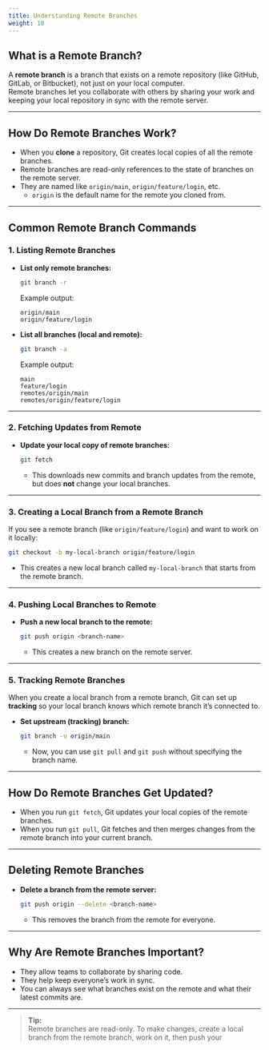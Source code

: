 ```yaml
---
title: Understanding Remote Branches
weight: 10
---
```


## What is a Remote Branch?

A **remote branch** is a branch that exists on a remote repository (like GitHub, GitLab, or Bitbucket), not just on your local computer.  
Remote branches let you collaborate with others by sharing your work and keeping your local repository in sync with the remote server.

---

## How Do Remote Branches Work?

- When you **clone** a repository, Git creates local copies of all the remote branches.
- Remote branches are read-only references to the state of branches on the remote server.
- They are named like `origin/main`, `origin/feature/login`, etc.
  - `origin` is the default name for the remote you cloned from.

---

## Common Remote Branch Commands

### 1. Listing Remote Branches

- **List only remote branches:**
  ```bash
  git branch -r
  ```
  Example output:
  ```
  origin/main
  origin/feature/login
  ```

- **List all branches (local and remote):**
  ```bash
  git branch -a
  ```
  Example output:
  ```
  main
  feature/login
  remotes/origin/main
  remotes/origin/feature/login
  ```

---

### 2. Fetching Updates from Remote

- **Update your local copy of remote branches:**
  ```bash
  git fetch
  ```
  - This downloads new commits and branch updates from the remote, but does **not** change your local branches.

---

### 3. Creating a Local Branch from a Remote Branch

If you see a remote branch (like `origin/feature/login`) and want to work on it locally:

```bash
git checkout -b my-local-branch origin/feature/login
```
- This creates a new local branch called `my-local-branch` that starts from the remote branch.

---

### 4. Pushing Local Branches to Remote

- **Push a new local branch to the remote:**
  ```bash
  git push origin <branch-name>
  ```
  - This creates a new branch on the remote server.

---

### 5. Tracking Remote Branches

When you create a local branch from a remote branch, Git can set up **tracking** so your local branch knows which remote branch it’s connected to.

- **Set upstream (tracking) branch:**
  ```bash
  git branch -u origin/main
  ```
  - Now, you can use `git pull` and `git push` without specifying the branch name.

---

## How Do Remote Branches Get Updated?

- When you run `git fetch`, Git updates your local copies of the remote branches.
- When you run `git pull`, Git fetches and then merges changes from the remote branch into your current branch.

---

## Deleting Remote Branches

- **Delete a branch from the remote server:**
  ```bash
  git push origin --delete <branch-name>
  ```
  - This removes the branch from the remote for everyone.

---

## Why Are Remote Branches Important?

- They allow teams to collaborate by sharing code.
- They help keep everyone’s work in sync.
- You can always see what branches exist on the remote and what their latest commits are.

---

> **Tip:**  
> Remote branches are read-only. To make changes, create a local branch from the remote branch, work on it, then push your
